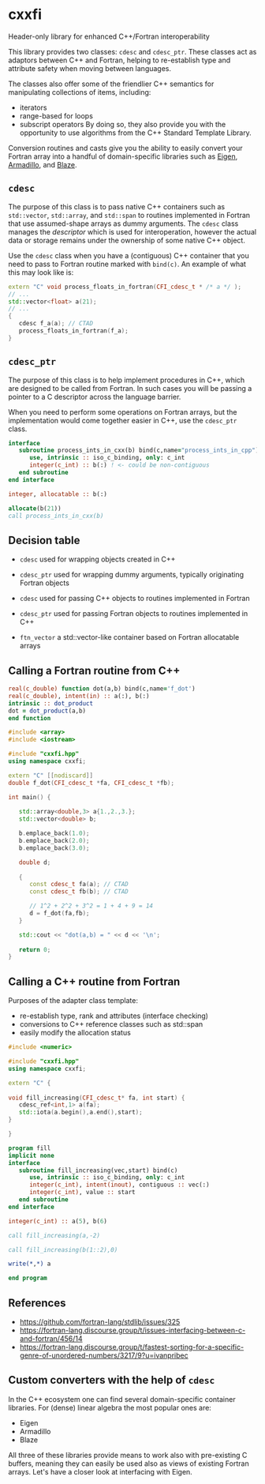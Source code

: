 # cxxfi

Header-only library for enhanced C++/Fortran interoperability

This library provides two classes: `cdesc` and `cdesc_ptr`. These classes
act as adaptors between C++ and Fortran, helping to re-establish type and 
attribute safety when moving between languages.

The classes also offer some of the friendlier C++ semantics for 
manipulating collections of items, including:
- iterators
- range-based for loops
- subscript operators
By doing so, they also provide you with the opportunity to use algorithms 
from the C++ Standard Template Library.

Conversion routines and casts give you the ability to easily convert your 
Fortran array into a handful of domain-specific libraries such as [Eigen](),
[Armadillo](), and [Blaze]().

## `cdesc`

The purpose of this class is to pass native C++ containers such as
`std::vector`, `std::array`, and `std::span` to routines implemented in Fortran
that use assumed-shape arrays as dummy arguments. The `cdesc` class manages the 
_descriptor_ which is used for interoperation, however the actual data or 
storage remains under the ownership of some native C++ object.

Use the `cdesc` class when you have a (contiguous) C++ container that you need 
to pass to Fortran routine marked with `bind(c)`. An example of what this may 
look like is:

```cpp
extern "C" void process_floats_in_fortran(CFI_cdesc_t * /* a */ );
// ...
std::vector<float> a(21);
// ...
{
   cdesc f_a(a); // CTAD
   process_floats_in_fortran(f_a);
}
```

## `cdesc_ptr`

The purpose of this class is to help implement procedures in C++, which are 
designed to be called from Fortran. In such cases you will be passing a pointer
to a C descriptor across the language barrier.

When you need to perform some operations on Fortran arrays, but the implementation
would come together easier in C++, use the `cdesc_ptr` class.

```fortran
interface
   subroutine process_ints_in_cxx(b) bind(c,name="process_ints_in_cpp")
      use, intrinsic :: iso_c_binding, only: c_int
      integer(c_int) :: b(:) ! <- could be non-contiguous
   end subroutine
end interface

integer, allocatable :: b(:)

allocate(b(21))
call process_ints_in_cxx(b)
```

## Decision table

* `cdesc`       used for wrapping objects created in C++
* `cdesc_ptr`   used for wrapping dummy arguments, typically originating Fortran objects

* `cdesc`       used for passing C++ objects to routines implemented in Fortran
* `cdesc_ptr`   used for passing Fortran objects to routines implemented in C++

* `ftn_vector`  a std::vector-like container based on Fortran allocatable arrays


## Calling a Fortran routine from C++

```fortran
real(c_double) function dot(a,b) bind(c,name='f_dot')
real(c_double), intent(in) :: a(:), b(:)
intrinsic :: dot_product
dot = dot_product(a,b)
end function
```

```cpp
#include <array>
#include <iostream>

#include "cxxfi.hpp"
using namespace cxxfi;

extern "C" [[nodiscard]] 
double f_dot(CFI_cdesc_t *fa, CFI_cdesc_t *fb);

int main() {
    
   std::array<double,3> a{1.,2.,3.}; 
   std::vector<double> b;

   b.emplace_back(1.0);
   b.emplace_back(2.0);
   b.emplace_back(3.0);

   double d;
   
   {
      const cdesc_t fa(a); // CTAD
      const cdesc_t fb(b); // CTAD

      // 1^2 + 2^2 + 3^2 = 1 + 4 + 9 = 14
      d = f_dot(fa,fb);
   }

   std::cout << "dot(a,b) = " << d << '\n';
   
   return 0;
}
```

## Calling a C++ routine from Fortran

Purposes of the adapter class template:
- re-establish type, rank and attributes (interface checking)
- conversions to C++ reference classes such as std::span
- easily modify the allocation status


```cpp
#include <numeric>

#include "cxxfi.hpp"
using namespace cxxfi;

extern "C" {
    
void fill_increasing(CFI_cdesc_t* fa, int start) {
   cdesc_ref<int,1> a(fa);
   std::iota(a.begin(),a.end(),start);
}

}
```

```fortran
program fill
implicit none
interface
   subroutine fill_increasing(vec,start) bind(c)
      use, intrinsic :: iso_c_binding, only: c_int
      integer(c_int), intent(inout), contiguous :: vec(:)
      integer(c_int), value :: start
   end subroutine
end interface

integer(c_int) :: a(5), b(6)

call fill_increasing(a,-2)

call fill_increasing(b(1::2),0)

write(*,*) a

end program
```

## References

- https://github.com/fortran-lang/stdlib/issues/325
- https://fortran-lang.discourse.group/t/issues-interfacing-between-c-and-fortran/456/14
- https://fortran-lang.discourse.group/t/fastest-sorting-for-a-specific-genre-of-unordered-numbers/3217/9?u=ivanpribec

## Custom converters with the help of `cdesc`

In the C++ ecosystem one can find several domain-specific container libraries.
For (dense) linear algebra the most popular ones are:
- Eigen
- Armadillo
- Blaze

All three of these libraries provide means to work also with pre-existing C 
buffers, meaning they can easily be used also as views of existing Fortran 
arrays. Let's have a closer look at interfacing with Eigen.




